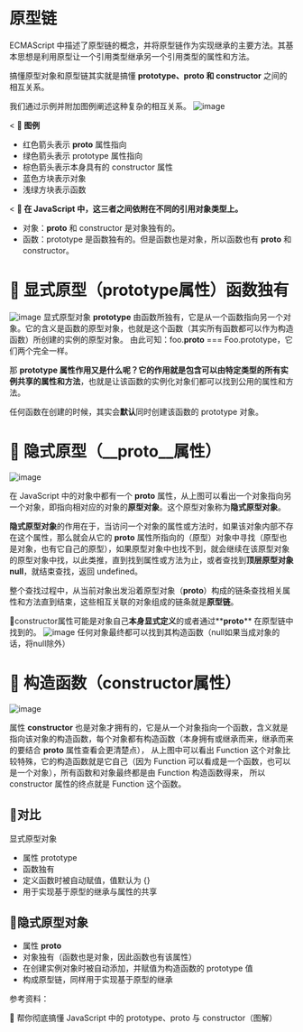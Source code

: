 # 原型链

ECMAScript 中描述了原型链的概念，并将原型链作为实现继承的主要方法。其基本思想是利用原型让一个引用类型继承另一个引用类型的属性和方法。

搞懂原型对象和原型链其实就是搞懂 **prototype、__proto__ 和 constructor** 之间的相互关系。

我们通过示例并附加图例阐述这种复杂的相互关系。
![image](https://user-images.githubusercontent.com/24501320/111984083-e2dbec00-8b45-11eb-9da2-2c2e6d986054.png)

< **🌰 图例**

- 红色箭头表示 __proto__ 属性指向
- 绿色箭头表示 prototype 属性指向
- 棕色箭头表示本身具有的 constructor 属性
- 蓝色方块表示对象
- 浅绿方块表示函数

< **🌰 在 JavaScript 中，这三者之间依附在不同的引用对象类型上。**

- 对象：__proto__ 和 constructor 是对象独有的。
- 函数：prototype 是函数独有的。但是函数也是对象，所以函数也有 __proto__ 和 constructor。

# 🌰 显式原型（prototype属性）函数独有

![image](https://user-images.githubusercontent.com/24501320/111984295-2a627800-8b46-11eb-9725-36e3fb7b6357.png)
显式原型对象 **prototype** 由函数所独有，它是从一个函数指向另一个对象。它的含义是函数的原型对象，也就是这个函数（其实所有函数都可以作为构造函数）所创建的实例的原型对象。
由此可知：foo.__proto__ === Foo.prototype，它们两个完全一样。

那 **prototype 属性作用又是什么呢？**它的作用就是包含可以由**特定类型的所有实例共享的属性和方法**，也就是让该函数的实例化对象们都可以找到公用的属性和方法。

任何函数在创建的时候，其实会**默认**同时创建该函数的 prototype 对象。

# 🌰 隐式原型（__proto__属性）

![image](https://user-images.githubusercontent.com/24501320/111984630-9513b380-8b46-11eb-8e2a-1e9f59b01d4d.png)

在 JavaScript 中的对象中都有一个 **__proto__** 属性，从上图可以看出一个对象指向另一个对象，即指向相对应的对象的**原型对象**。这个原型对象称为**隐式原型对象**。

**隐式原型对象**的作用在于，当访问一个对象的属性或方法时，如果该对象内部不存在这个属性，那么就会从它的 __proto__ 属性所指向的（原型）对象中寻找（原型也是对象，也有它自己的原型），如果原型对象中也找不到，就会继续在该原型对象的原型对象中找，以此类推，直到找到属性或方法为止，或者查找到**顶层原型对象 null**，就结束查找，返回 undefined。

整个查找过程中，从当前对象出发沿着原型对象（__proto__）构成的链条查找相关属性和方法直到结束，这些相互关联的对象组成的链条就是**原型链**。

🌰constructor属性可能是对象自己**本身显式定义**的或者通过**__proto__** 在原型链中找到的。
![image](https://user-images.githubusercontent.com/24501320/111986040-60086080-8b48-11eb-97f2-a94b63f83d9f.png)
任何对象最终都可以找到其构造函数（null如果当成对象的话，将null除外）

# 🌰 构造函数（constructor属性）
![image](https://user-images.githubusercontent.com/24501320/111984833-d99f4f00-8b46-11eb-84d3-5a217128171b.png)

属性 **constructor** 也是对象才拥有的，它是从一个对象指向一个函数，含义就是指向该对象的构造函数，每个对象都有构造函数（本身拥有或继承而来，继承而来的要结合 __proto__ 属性查看会更清楚点），
从上图中可以看出 Function 这个对象比较特殊，它的构造函数就是它自己（因为 Function 可以看成是一个函数，也可以是一个对象），所有函数和对象最终都是由 Function 构造函数得来，
所以 constructor 属性的终点就是 Function 这个函数。

## 🌰对比
显式原型对象
- 属性 prototype
- 函数独有
- 定义函数时被自动赋值，值默认为 {}
- 用于实现基于原型的继承与属性的共享

## 🌰隐式原型对象
- 属性 __proto__
- 对象独有（函数也是对象，因此函数也有该属性）
- 在创建实例对象时被自动添加，并赋值为构造函数的 prototype 值
- 构成原型链，同样用于实现基于原型的继承

参考资料：

📝 帮你彻底搞懂 JavaScript 中的 prototype、proto 与 constructor（图解）

